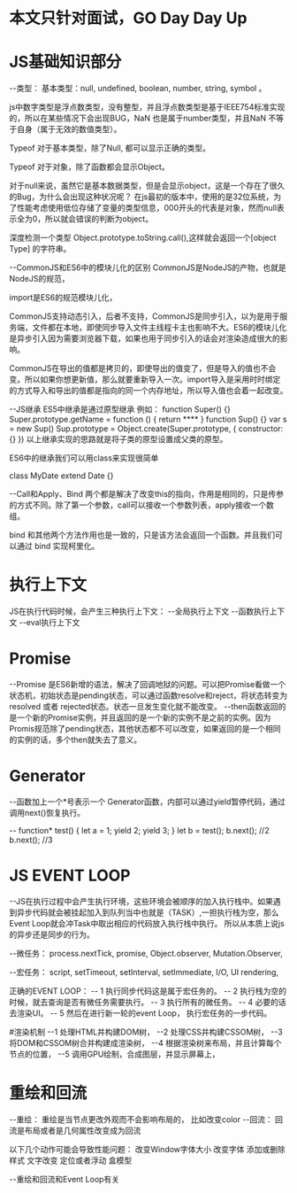 # 本文只针对面试，GO  Day Day Up




# JS基础知识部分
--类型：
  基本类型：null, undefined, boolean, number, string, symbol 。

  js中数字类型是浮点数类型，没有整型，并且浮点数类型是基于IEEE754标准实现的，所以在某些情况下会出现BUG，NaN 也是属于number类型，并且NaN 不等于自身（属于无效的数值类型）。

  Typeof 对于基本类型，除了Null, 都可以显示正确的类型。

  Typeof 对于对象，除了函数都会显示Object。

  对于null来说，虽然它是基本数据类型，但是会显示object，这是一个存在了很久的Bug，为什么会出现这种状况呢？ 在js最初的版本中，使用的是32位系统，为了性能考虑使用低位存储了变量的类型信息，000开头的代表是对象，然而null表示全为0，所以就会错误的判断为object。

  深度检测一个类型 Object.prototype.toString.call(),这样就会返回一个[object Type] 的字符串。

--CommonJS和ES6中的模块儿化的区别
  CommonJS是NodeJS的产物，也就是NodeJS的规范，

  import是ES6的规范模块儿化，

  CommonJS支持动态引入，后者不支持，CommonJS是同步引入，以为是用于服务端，文件都在本地，即使同步导入文件主线程卡主也影响不大。ES6的模块儿化是异步引入因为需要浏览器下载，如果也用于同步引入的话会对渲染造成很大的影响。

  CommonJS在导出的值都是拷贝的，即使导出的值变了，但是导入的值也不会变。所以如果你想更新值，那么就要重新导入一次。import导入是采用时时绑定的方式导入和导出的值都是指向的同一个内存地址，所以导入值也会着一起改变。

--JS继承
  ES5中继承是通过原型继承
  例如：
  function Super() {}
  Super.prototype.getName = function () {
    return  ****
  }
  function Sup() {}
  var s = new Sup()
  Sup.prototype = Object.create(Super.prototype, {
    constructor: {}
  })
  以上继承实现的思路就是将子类的原型设置成父类的原型。

  ES6中的继承我们可以用class来实现很简单

  class MyDate extend Date {}

--Call和Apply、Bind
  两个都是解决了改变this的指向，作用是相同的，只是传参的方式不同。除了第一个参数，call可以接收一个参数列表，apply接收一个数组。

  bind 和其他两个方法作用也是一致的，只是该方法会返回一个函数。并且我们可以通过 bind 实现柯里化。




# 执行上下文

JS在执行代码时候，会产生三种执行上下文：
--全局执行上下文
--函数执行上下文
--eval执行上下文




# Promise
--Promise 是ES6新增的语法，解决了回调地狱的问题。可以把Promise看做一个状态机，初始状态是pending状态，可以通过函数resolve和reject，将状态转变为resolved 或者 rejected状态。状态一旦发生变化就不能改变。
--then函数返回的是一个新的Promise实例，并且返回的是一个新的实例不是之前的实例。因为Promis规范除了pending状态，其他状态都不可以改变，如果返回的是一个相同的实例的话，多个then就失去了意义。

# Generator
--函数加上一个*号表示一个 Generator函数，内部可以通过yield暂停代码，通过调用next()恢复执行。

 -- function* test() {
   let a = 1;
   yield 2;
   yield 3;
 }
 let b = test();
 b.next(); //2
 b.next(); //3

# JS EVENT LOOP
--JS在执行过程中会产生执行环境，这些环境会被顺序的加入执行栈中。如果遇到异步代码就会被挂起加入到队列当中也就是（TASK）,一担执行栈为空，那么Event Loop就会冲Task中取出相应的代码放入执行栈中执行。  所以从本质上说js的异步还是同步的行为。


--微任务： process.nextTick, promise, Object.observer, Mutation.Observer,

--宏任务： script, setTimeout, setInterval, setImmediate, I/O, UI rendering,

正确的EVENT LOOP： 
-- 1 执行同步代码这是属于宏任务的。
-- 2 执行栈为空的时候，就去查询是否有微任务需要执行。
-- 3 执行所有的微任务。
-- 4 必要的话去渲染UI。
-- 5 然后在进行新一轮的event Loop， 执行宏任务的一步代码。



#渲染机制
--1 处理HTML并构建DOM树，
--2 处理CSS并构建CSSOM树，
--3 将DOM和CSSOM树合并构建成渲染树，
--4 根据渲染树来布局，并且计算每个节点的位置，
--5 调用GPU绘制，合成图层，并显示屏幕上，


# 重绘和回流

--重绘： 重绘是当节点更改外观而不会影响布局的， 比如改变color
--回流： 回流是布局或者是几何属性改变成为回流

以下几个动作可能会导致性能问题：
  改变Window字体大小
  改变字体
  添加或删除样式
  文字改变
  定位或者浮动
  盒模型

--重绘和回流和Event Loop有关